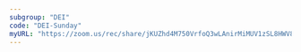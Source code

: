 ```yaml
---
subgroup: "DEI"
code: "DEI-Sunday"
myURL: "https://zoom.us/rec/share/jKUZhd4M750VrfoQ3wLAnirMiMUV1zSL8HWV8hKuySty1r5IkGxLaiwA_IyQ1beT.wmyW1fbm_BupEPHe"
---
```

